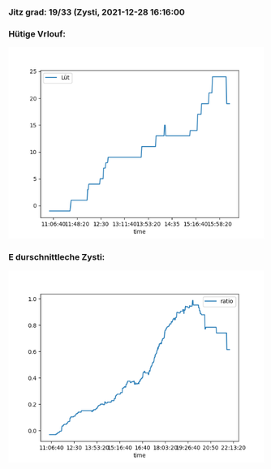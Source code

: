 ### Jitz grad: 19/33 (Zysti, 2021-12-28 16:16:00

### Hütige Vrlouf:
![Graph](Today.png)

### E durschnittleche Zysti:
![Graph](Zysti.png)